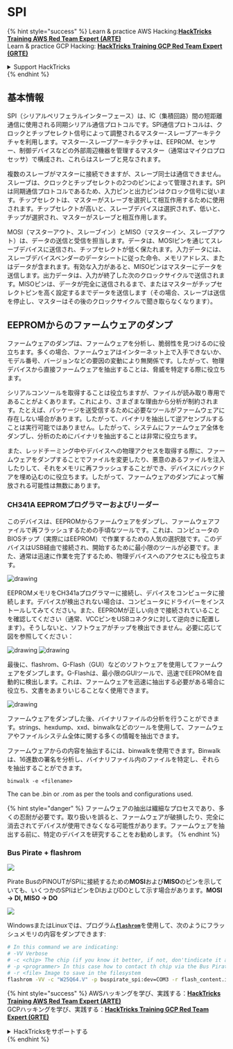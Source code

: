 # SPI

{% hint style="success" %}
Learn & practice AWS Hacking:<img src="/.gitbook/assets/arte.png" alt="" data-size="line">[**HackTricks Training AWS Red Team Expert (ARTE)**](https://training.hacktricks.xyz/courses/arte)<img src="/.gitbook/assets/arte.png" alt="" data-size="line">\
Learn & practice GCP Hacking: <img src="/.gitbook/assets/grte.png" alt="" data-size="line">[**HackTricks Training GCP Red Team Expert (GRTE)**<img src="/.gitbook/assets/grte.png" alt="" data-size="line">](https://training.hacktricks.xyz/courses/grte)

<details>

<summary>Support HackTricks</summary>

* Check the [**subscription plans**](https://github.com/sponsors/carlospolop)!
* **Join the** 💬 [**Discord group**](https://discord.gg/hRep4RUj7f) or the [**telegram group**](https://t.me/peass) or **follow** us on **Twitter** 🐦 [**@hacktricks\_live**](https://twitter.com/hacktricks\_live)**.**
* **Share hacking tricks by submitting PRs to the** [**HackTricks**](https://github.com/carlospolop/hacktricks) and [**HackTricks Cloud**](https://github.com/carlospolop/hacktricks-cloud) github repos.

</details>
{% endhint %}

## 基本情報

SPI（シリアルペリフェラルインターフェース）は、IC（集積回路）間の短距離通信に使用される同期シリアル通信プロトコルです。SPI通信プロトコルは、クロックとチップセレクト信号によって調整されるマスター-スレーブアーキテクチャを利用します。マスター-スレーブアーキテクチャは、EEPROM、センサー、制御デバイスなどの外部周辺機器を管理するマスター（通常はマイクロプロセッサ）で構成され、これらはスレーブと見なされます。

複数のスレーブがマスターに接続できますが、スレーブ同士は通信できません。スレーブは、クロックとチップセレクトの2つのピンによって管理されます。SPIは同期通信プロトコルであるため、入力ピンと出力ピンはクロック信号に従います。チップセレクトは、マスターがスレーブを選択して相互作用するために使用されます。チップセレクトが高いと、スレーブデバイスは選択されず、低いと、チップが選択され、マスターがスレーブと相互作用します。

MOSI（マスターアウト、スレーブイン）とMISO（マスターイン、スレーブアウト）は、データの送信と受信を担当します。データは、MOSIピンを通じてスレーブデバイスに送信され、チップセレクトが低く保たれます。入力データには、スレーブデバイスベンダーのデータシートに従った命令、メモリアドレス、またはデータが含まれます。有効な入力があると、MISOピンはマスターにデータを送信します。出力データは、入力が終了した次のクロックサイクルで送信されます。MISOピンは、データが完全に送信されるまで、またはマスターがチップセレクトピンを高く設定するまでデータを送信します（その場合、スレーブは送信を停止し、マスターはその後のクロックサイクルで聞き取らなくなります）。

## EEPROMからのファームウェアのダンプ

ファームウェアのダンプは、ファームウェアを分析し、脆弱性を見つけるのに役立ちます。多くの場合、ファームウェアはインターネット上で入手できないか、モデル番号、バージョンなどの要因の変動により無関係です。したがって、物理デバイスから直接ファームウェアを抽出することは、脅威を特定する際に役立ちます。

シリアルコンソールを取得することは役立ちますが、ファイルが読み取り専用であることがよくあります。これにより、さまざまな理由から分析が制約されます。たとえば、パッケージを送受信するために必要なツールがファームウェアに存在しない場合があります。したがって、バイナリを抽出して逆アセンブルすることは実行可能ではありません。したがって、システムにファームウェア全体をダンプし、分析のためにバイナリを抽出することは非常に役立ちます。

また、レッドチーミング中やデバイスへの物理アクセスを取得する際に、ファームウェアをダンプすることでファイルを変更したり、悪意のあるファイルを注入したりして、それをメモリに再フラッシュすることができ、デバイスにバックドアを埋め込むのに役立ちます。したがって、ファームウェアのダンプによって解放される可能性は無数にあります。

### CH341A EEPROMプログラマーおよびリーダー

このデバイスは、EEPROMからファームウェアをダンプし、ファームウェアファイルで再フラッシュするための手頃なツールです。これは、コンピュータのBIOSチップ（実際にはEEPROM）で作業するための人気の選択肢です。このデバイスはUSB経由で接続され、開始するために最小限のツールが必要です。また、通常は迅速に作業を完了するため、物理デバイスへのアクセスにも役立ちます。

![drawing](../../.gitbook/assets/board\_image\_ch341a.jpg)

EEPROMメモリをCH341aプログラマーに接続し、デバイスをコンピュータに接続します。デバイスが検出されない場合は、コンピュータにドライバーをインストールしてみてください。また、EEPROMが正しい向きで接続されていることを確認してください（通常、VCCピンをUSBコネクタに対して逆向きに配置します）。そうしないと、ソフトウェアがチップを検出できません。必要に応じて図を参照してください：

![drawing](../../.gitbook/assets/connect\_wires\_ch341a.jpg) ![drawing](../../.gitbook/assets/eeprom\_plugged\_ch341a.jpg)

最後に、flashrom、G-Flash（GUI）などのソフトウェアを使用してファームウェアをダンプします。G-Flashは、最小限のGUIツールで、迅速でEEPROMを自動的に検出します。これは、ファームウェアを迅速に抽出する必要がある場合に役立ち、文書をあまりいじることなく使用できます。

![drawing](../../.gitbook/assets/connected\_status\_ch341a.jpg)

ファームウェアをダンプした後、バイナリファイルの分析を行うことができます。strings、hexdump、xxd、binwalkなどのツールを使用して、ファームウェアやファイルシステム全体に関する多くの情報を抽出できます。

ファームウェアからの内容を抽出するには、binwalkを使用できます。Binwalkは、16進数の署名を分析し、バイナリファイル内のファイルを特定し、それらを抽出することができます。
```
binwalk -e <filename>
```
The can be .bin or .rom as per the tools and configurations used.

{% hint style="danger" %}
ファームウェアの抽出は繊細なプロセスであり、多くの忍耐が必要です。取り扱いを誤ると、ファームウェアが破損したり、完全に消去されてデバイスが使用できなくなる可能性があります。ファームウェアを抽出する前に、特定のデバイスを研究することをお勧めします。
{% endhint %}

### Bus Pirate + flashrom

![](<../../.gitbook/assets/image (910).png>)

Pirate BusのPINOUTがSPIに接続するための**MOSI**および**MISO**のピンを示していても、いくつかのSPIはピンをDIおよびDOとして示す場合があります。**MOSI -> DI, MISO -> DO**

![](<../../.gitbook/assets/image (360).png>)

WindowsまたはLinuxでは、プログラム[**`flashrom`**](https://www.flashrom.org/Flashrom)を使用して、次のようにフラッシュメモリの内容をダンプできます:
```bash
# In this command we are indicating:
# -VV Verbose
# -c <chip> The chip (if you know it better, if not, don'tindicate it and the program might be able to find it)
# -p <programmer> In this case how to contact th chip via the Bus Pirate
# -r <file> Image to save in the filesystem
flashrom -VV -c "W25Q64.V" -p buspirate_spi:dev=COM3 -r flash_content.img
```
{% hint style="success" %}
AWSハッキングを学び、実践する：<img src="/.gitbook/assets/arte.png" alt="" data-size="line">[**HackTricks Training AWS Red Team Expert (ARTE)**](https://training.hacktricks.xyz/courses/arte)<img src="/.gitbook/assets/arte.png" alt="" data-size="line">\
GCPハッキングを学び、実践する：<img src="/.gitbook/assets/grte.png" alt="" data-size="line">[**HackTricks Training GCP Red Team Expert (GRTE)**<img src="/.gitbook/assets/grte.png" alt="" data-size="line">](https://training.hacktricks.xyz/courses/grte)

<details>

<summary>HackTricksをサポートする</summary>

* [**サブスクリプションプラン**](https://github.com/sponsors/carlospolop)を確認してください！
* **💬 [**Discordグループ**](https://discord.gg/hRep4RUj7f)または[**テレグラムグループ**](https://t.me/peass)に参加するか、**Twitter** 🐦 [**@hacktricks\_live**](https://twitter.com/hacktricks\_live)**をフォローしてください。**
* **ハッキングのトリックを共有するには、[**HackTricks**](https://github.com/carlospolop/hacktricks)と[**HackTricks Cloud**](https://github.com/carlospolop/hacktricks-cloud)のGitHubリポジトリにPRを提出してください。**

</details>
{% endhint %}

